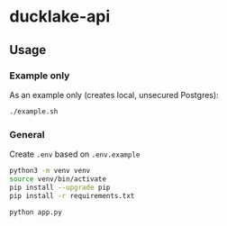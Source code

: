 # ducklake-api

## Usage

### Example only

As an example only (creates local, unsecured Postgres):
```sh
./example.sh
```

### General

Create `.env` based on `.env.example`

```sh
python3 -m venv venv
source venv/bin/activate
pip install --upgrade pip
pip install -r requirements.txt
```

`python app.py`